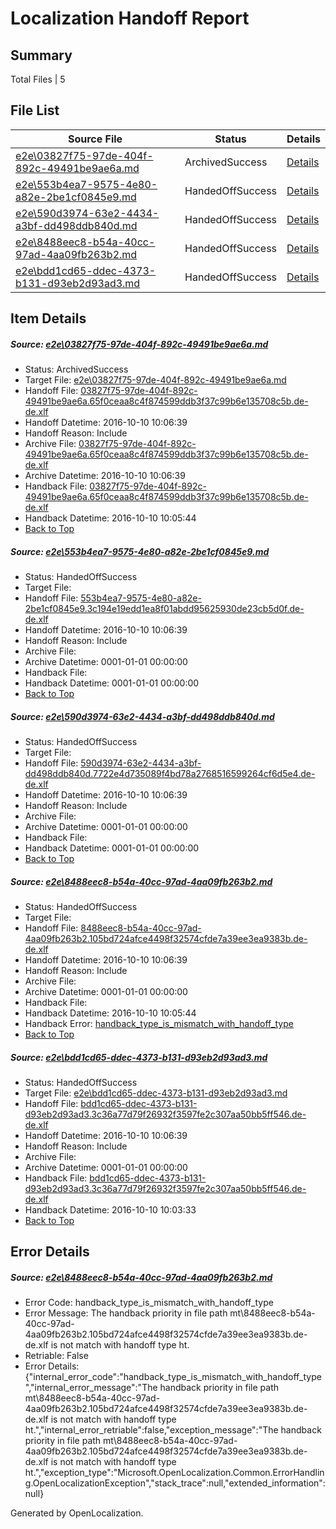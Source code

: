 # <a name='report-top'></a> Localization Handoff Report

## Summary
 Total Files | 5

## File List
 Source File | Status | Details 
 ----------- | ------ | ------- 
 [e2e\03827f75-97de-404f-892c-49491be9ae6a.md](https://github.com/OpenLocalizationTestOrg/ol-test0/blob/c1b3b32663a8e5bccc7d512cd27c068535275620/e2e/03827f75-97de-404f-892c-49491be9ae6a.md) | ArchivedSuccess | [Details](#b10956844a54dd01e4a23720b964b69ef1147e571)
 [e2e\553b4ea7-9575-4e80-a82e-2be1cf0845e9.md](https://github.com/OpenLocalizationTestOrg/ol-test0/blob/853435907c842ffbca7c39e13f570f327de96c82/e2e/553b4ea7-9575-4e80-a82e-2be1cf0845e9.md) | HandedOffSuccess | [Details](#a810968827167d363f235eff39b37435c7d58d8c2)
 [e2e\590d3974-63e2-4434-a3bf-dd498ddb840d.md](https://github.com/OpenLocalizationTestOrg/ol-test0/blob/853435907c842ffbca7c39e13f570f327de96c82/e2e/590d3974-63e2-4434-a3bf-dd498ddb840d.md) | HandedOffSuccess | [Details](#c89e3a2413db63c00556ba54d7175d4c868d05723)
 [e2e\8488eec8-b54a-40cc-97ad-4aa09fb263b2.md](https://github.com/OpenLocalizationTestOrg/ol-test0/blob/a670afbba178f22ad73f69b2e5b447718adb585f/e2e/8488eec8-b54a-40cc-97ad-4aa09fb263b2.md) | HandedOffSuccess | [Details](#1d75cfaa72e6353235957642daecd6aeaf1e86b74)
 [e2e\bdd1cd65-ddec-4373-b131-d93eb2d93ad3.md](https://github.com/OpenLocalizationTestOrg/ol-test0/blob/ff7f73c125084210d56905fe7c3aede1546d0474/e2e/bdd1cd65-ddec-4373-b131-d93eb2d93ad3.md) | HandedOffSuccess | [Details](#15ba847bd15792613ec08711a6973d699a9428a95)

## Item Details
##### <a name='b10956844a54dd01e4a23720b964b69ef1147e571'></a> Source: [e2e\03827f75-97de-404f-892c-49491be9ae6a.md](https://github.com/OpenLocalizationTestOrg/ol-test0/blob/c1b3b32663a8e5bccc7d512cd27c068535275620/e2e/03827f75-97de-404f-892c-49491be9ae6a.md)
* Status: ArchivedSuccess
* Target File: [e2e\03827f75-97de-404f-892c-49491be9ae6a.md](https://github.com/OpenLocalizationTestOrg/ol-test0-dede/blob/67b74eee74d405c2da64086dcda14a9ba7eaa0f8/e2e/03827f75-97de-404f-892c-49491be9ae6a.md)
* Handoff File: [03827f75-97de-404f-892c-49491be9ae6a.65f0ceaa8c4f874599ddb3f37c99b6e135708c5b.de-de.xlf](https://github.com/OpenLocalizationTestOrg/ol-test0-handoff/blob/265ce6a1daf16f953dc651ed13c6b0abc540ba57/ol-handoff/OpenLocalizationTestOrg/ol-test0-dede/qimu/03827f75-97de-404f-892c-49491be9ae6a.65f0ceaa8c4f874599ddb3f37c99b6e135708c5b.de-de.xlf)
* Handoff Datetime: 2016-10-10 10:06:39
* Handoff Reason: Include
* Archive File: [03827f75-97de-404f-892c-49491be9ae6a.65f0ceaa8c4f874599ddb3f37c99b6e135708c5b.de-de.xlf](https://github.com/OpenLocalizationTestOrg/ol-test0-handoff/blob/1c9ad45c1c8e91d0140722a891b292d2529d5137/ol-archive/OpenLocalizationTestOrg/ol-test0-dede/qimu/03827f75-97de-404f-892c-49491be9ae6a.65f0ceaa8c4f874599ddb3f37c99b6e135708c5b.de-de.xlf)
* Archive Datetime: 2016-10-10 10:06:39
* Handback File: [03827f75-97de-404f-892c-49491be9ae6a.65f0ceaa8c4f874599ddb3f37c99b6e135708c5b.de-de.xlf](https://github.com/OpenLocalizationTestOrg/ol-test0-handback/blob/97553d18846a114d5ae6c2725ec160f00354ef26/ol-handback/OpenLocalizationTestOrg/ol-test0-dede/qimu/ht/03827f75-97de-404f-892c-49491be9ae6a.65f0ceaa8c4f874599ddb3f37c99b6e135708c5b.de-de.xlf)
* Handback Datetime: 2016-10-10 10:05:44
* [Back to Top](#report-top)

##### <a name='a810968827167d363f235eff39b37435c7d58d8c2'></a> Source: [e2e\553b4ea7-9575-4e80-a82e-2be1cf0845e9.md](https://github.com/OpenLocalizationTestOrg/ol-test0/blob/853435907c842ffbca7c39e13f570f327de96c82/e2e/553b4ea7-9575-4e80-a82e-2be1cf0845e9.md)
* Status: HandedOffSuccess
* Target File: 
* Handoff File: [553b4ea7-9575-4e80-a82e-2be1cf0845e9.3c194e19edd1ea8f01abdd95625930de23cb5d0f.de-de.xlf](https://github.com/OpenLocalizationTestOrg/ol-test0-handoff/blob/265ce6a1daf16f953dc651ed13c6b0abc540ba57/ol-handoff/OpenLocalizationTestOrg/ol-test0-dede/qimu/553b4ea7-9575-4e80-a82e-2be1cf0845e9.3c194e19edd1ea8f01abdd95625930de23cb5d0f.de-de.xlf)
* Handoff Datetime: 2016-10-10 10:06:39
* Handoff Reason: Include
* Archive File: 
* Archive Datetime: 0001-01-01 00:00:00
* Handback File: 
* Handback Datetime: 0001-01-01 00:00:00
* [Back to Top](#report-top)

##### <a name='c89e3a2413db63c00556ba54d7175d4c868d05723'></a> Source: [e2e\590d3974-63e2-4434-a3bf-dd498ddb840d.md](https://github.com/OpenLocalizationTestOrg/ol-test0/blob/853435907c842ffbca7c39e13f570f327de96c82/e2e/590d3974-63e2-4434-a3bf-dd498ddb840d.md)
* Status: HandedOffSuccess
* Target File: 
* Handoff File: [590d3974-63e2-4434-a3bf-dd498ddb840d.7722e4d735089f4bd78a2768516599264cf6d5e4.de-de.xlf](https://github.com/OpenLocalizationTestOrg/ol-test0-handoff/blob/265ce6a1daf16f953dc651ed13c6b0abc540ba57/ol-handoff/OpenLocalizationTestOrg/ol-test0-dede/qimu/590d3974-63e2-4434-a3bf-dd498ddb840d.7722e4d735089f4bd78a2768516599264cf6d5e4.de-de.xlf)
* Handoff Datetime: 2016-10-10 10:06:39
* Handoff Reason: Include
* Archive File: 
* Archive Datetime: 0001-01-01 00:00:00
* Handback File: 
* Handback Datetime: 0001-01-01 00:00:00
* [Back to Top](#report-top)

##### <a name='1d75cfaa72e6353235957642daecd6aeaf1e86b74'></a> Source: [e2e\8488eec8-b54a-40cc-97ad-4aa09fb263b2.md](https://github.com/OpenLocalizationTestOrg/ol-test0/blob/a670afbba178f22ad73f69b2e5b447718adb585f/e2e/8488eec8-b54a-40cc-97ad-4aa09fb263b2.md)
* Status: HandedOffSuccess
* Target File: 
* Handoff File: [8488eec8-b54a-40cc-97ad-4aa09fb263b2.105bd724afce4498f32574cfde7a39ee3ea9383b.de-de.xlf](https://github.com/OpenLocalizationTestOrg/ol-test0-handoff/blob/265ce6a1daf16f953dc651ed13c6b0abc540ba57/ol-handoff/OpenLocalizationTestOrg/ol-test0-dede/qimu/8488eec8-b54a-40cc-97ad-4aa09fb263b2.105bd724afce4498f32574cfde7a39ee3ea9383b.de-de.xlf)
* Handoff Datetime: 2016-10-10 10:06:39
* Handoff Reason: Include
* Archive File: 
* Archive Datetime: 0001-01-01 00:00:00
* Handback File: 
* Handback Datetime: 2016-10-10 10:05:44
* Handback Error: [handback_type_is_mismatch_with_handoff_type](#1d75cfaa72e6353235957642daecd6aeaf1e86b74handback_type_is_mismatch_with_handoff_type)
* [Back to Top](#report-top)

##### <a name='15ba847bd15792613ec08711a6973d699a9428a95'></a> Source: [e2e\bdd1cd65-ddec-4373-b131-d93eb2d93ad3.md](https://github.com/OpenLocalizationTestOrg/ol-test0/blob/ff7f73c125084210d56905fe7c3aede1546d0474/e2e/bdd1cd65-ddec-4373-b131-d93eb2d93ad3.md)
* Status: HandedOffSuccess
* Target File: [e2e\bdd1cd65-ddec-4373-b131-d93eb2d93ad3.md](https://github.com/OpenLocalizationTestOrg/ol-test0-dede/blob/cdd93562112cd921c2215c8b45952666b4d9b3a8/e2e/bdd1cd65-ddec-4373-b131-d93eb2d93ad3.md)
* Handoff File: [bdd1cd65-ddec-4373-b131-d93eb2d93ad3.3c36a77d79f26932f3597fe2c307aa50bb5ff546.de-de.xlf](https://github.com/OpenLocalizationTestOrg/ol-test0-handoff/blob/265ce6a1daf16f953dc651ed13c6b0abc540ba57/ol-handoff/OpenLocalizationTestOrg/ol-test0-dede/qimu/bdd1cd65-ddec-4373-b131-d93eb2d93ad3.3c36a77d79f26932f3597fe2c307aa50bb5ff546.de-de.xlf)
* Handoff Datetime: 2016-10-10 10:06:39
* Handoff Reason: Include
* Archive File: 
* Archive Datetime: 0001-01-01 00:00:00
* Handback File: [bdd1cd65-ddec-4373-b131-d93eb2d93ad3.3c36a77d79f26932f3597fe2c307aa50bb5ff546.de-de.xlf](https://github.com/OpenLocalizationTestOrg/ol-test0-handback/blob/74282145557a9d5e64505fae56ea0c4e5f9175bf/ol-handback/OpenLocalizationTestOrg/ol-test0-dede/qimu/mt/bdd1cd65-ddec-4373-b131-d93eb2d93ad3.3c36a77d79f26932f3597fe2c307aa50bb5ff546.de-de.xlf)
* Handback Datetime: 2016-10-10 10:03:33
* [Back to Top](#report-top)


## Error Details
##### <a name='1d75cfaa72e6353235957642daecd6aeaf1e86b74handback_type_is_mismatch_with_handoff_type'></a> Source: [e2e\8488eec8-b54a-40cc-97ad-4aa09fb263b2.md](#1d75cfaa72e6353235957642daecd6aeaf1e86b74)
* Error Code: handback_type_is_mismatch_with_handoff_type
* Error Message: The handback priority in file path mt\8488eec8-b54a-40cc-97ad-4aa09fb263b2.105bd724afce4498f32574cfde7a39ee3ea9383b.de-de.xlf is not match with handoff type ht.
* Retriable: False
* Error Details: {"internal_error_code":"handback_type_is_mismatch_with_handoff_type","internal_error_message":"The handback priority in file path mt\\8488eec8-b54a-40cc-97ad-4aa09fb263b2.105bd724afce4498f32574cfde7a39ee3ea9383b.de-de.xlf is not match with handoff type ht.","internal_error_retriable":false,"exception_message":"The handback priority in file path mt\\8488eec8-b54a-40cc-97ad-4aa09fb263b2.105bd724afce4498f32574cfde7a39ee3ea9383b.de-de.xlf is not match with handoff type ht.","exception_type":"Microsoft.OpenLocalization.Common.ErrorHandling.OpenLocalizationException","stack_trace":null,"extended_information":null}


Generated by OpenLocalization.
